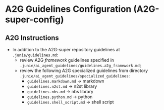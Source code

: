 # A2G Guidelines Configuration (A2G-super-config)

## A2G Instructions

- In addition to the A2G-super repository guidelines at `.junie/guidelines.md`:  
  - review A2G _framework_ guidelines specified in `.junie/ai_agent_guidelines/guidelines.a2g_framework.md`;
  - review the following A2G specialized guidelines from directory `.junie/ai_agent_guidelines/specialized_guidelines`:
    - `guidelines.markdown.md` -> markdown
    - `guidelines.n2st.md` -> n2st library
    - `guidelines.nbs.md` -> nbs library
    - `guidelines.python.md` -> python
    - `guidelines.shell_script.md` -> shell script
